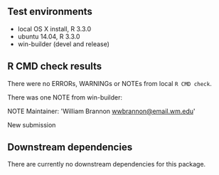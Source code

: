 ## Test environments
* local OS X install, R 3.3.0
* ubuntu 14.04, R 3.3.0
* win-builder (devel and release)

## R CMD check results
There were no ERRORs, WARNINGs or NOTEs from local `R CMD check`.

There was one NOTE from win-builder:

NOTE
Maintainer: 'William Brannon <wwbrannon@email.wm.edu>'

New submission

## Downstream dependencies
There are currently no downstream dependencies for this package.

